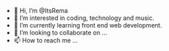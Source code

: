 - 👋 Hi, I’m @ItsRema
- 👀 I’m interested in coding, technology and music.
- 🌱 I’m currently learning front end web development.
- 💞️ I’m looking to collaborate on ...
- 📫 How to reach me ...

<!---
ItsRema/ItsRema is a ✨ special ✨ repository because its `README.md` (this file) appears on your GitHub profile.
You can click the Preview link to take a look at your changes.
--->
